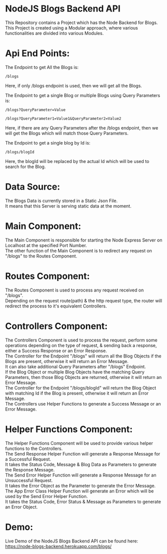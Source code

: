 # NodeJS Blogs Backend API

This Repository contains a Project which has the Node Backend for Blogs.\
This Project is created using a Modular approach, where various functionalities are divided into various Modules.

# Api End Points:

The Endpoint to get All the Blogs is:

    /blogs

Here, if only /blogs endpoint is used, then we will get all the Blogs.

The Endpoint to get a single Blog or multiple Blogs using Query Parameters is:

    /blogs?QueryParameter=Value

    /blogs?QueryParameter1=Value1&QueryParameter2=Value2

Here, if there are any Query Parameters after the /blogs endpoint, then we will get the Blogs which will match those Query Parameters.

The Endpoint to get a single blog by Id is:

    /blogs/blogId

Here, the blogId will be replaced by the actual Id which will be used to search for the Blog.

# Data Source:

The Blogs Data is currently stored in a Static Json File.\
It means that this Server is serving static data at the moment.

# Main Component:

The Main Component is responsible for starting the Node Express Server on Localhost at the specified Port Number.\
The other function of the Main Component is to redirect any request on "/blogs" to the Routes Component.

# Routes Component:

The Routes Component is used to process any request received on "/blogs".\
Depending on the request route(path) & the http request type, the router will redirect the process to it's equivalent Controllers.

# Controllers Component:

The Controllers Component is used to process the request, perform some operations depending on the type of request, & sending back a response, either a Success Response or an Error Response.\
The Controller for the Endpoint "/blogs" will return all the Blog Objects if the Blogs are present, otherwise it will return an Error Message.\
It can also take additional Query Parameters after "/blogs" Endpoint.\
If the Blog Object or multiple Blog Objects have the matching Query Parameters, then those Blog Objects are returned, otherwise it will return an Error Message.\
The Controller for the Endpoint "/blogs/blogId" will return the Blog Object with matching Id if the Blog is present, otherwise it will return an Error Message.\
The Controllers use Helper Functions to generate a Success Message or an Error Message.

# Helper Functions Component:

The Helper Functions Component will be used to provide various helper functions to the Controllers.\
The Send Response Helper Function will generate a Response Message for a Successful Request.\
It takes the Status Code, Message & Blog Data as Parameters to generate the Response Message.\
The Send Error Helper Function will generate a Response Message for an Unsuccessful Request.\
It takes the Error Object as the Parameter to generate the Error Message.\
The App Error Class Helper Function will generate an Error which will be used by the Send Error Helper Function.\
It takes the Status Code, Error Status & Message as Parameters to generate an Error Object.

# Demo:

Live Demo of the NodeJS Blogs Backend API can be found here:\
https://node-blogs-backend.herokuapp.com/blogs/
